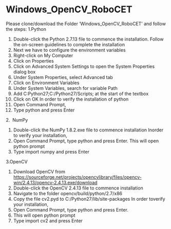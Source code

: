 # Windows_OpenCV_RoboCET

Please clone/download the Folder ’Windows_OpenCV_RoboCET’​ and follow the steps:
1.Python
  1. Double-click the Python 2.7.13 file to commence the installation. Follow the
  on-screen guidelines to complete the installation
  2. Next we have to configure the environment variables
  3. Right-click on My Computer
  4. Click on Properties
  5. Click on Advanced System Settings to open the System Properties dialog box
  6. Under System Properties, select Advanced tab
  7. Click on Environment Variables
  8. Under System Variables, search for variable Path
  9. Add C:Python27;C:/Python27/Scripts; at the start of the textbox
  10. Click on OK
In​ ​order​ ​to​ ​verify​ ​the​ ​installation​ ​of​ ​python
  1. Open Command Prompt,
  2. Type python and press Enter

2.​ ​ NumPy
  1. Double-click the NumPy 1.8.2.exe file to commence installation
In​ ​order​ ​to​ ​verify​ ​your​ ​installation,
  1. Open Command Prompt, type python and press Enter. This will open python prompt
  2. Type import numpy and press Enter

3.OpenCV
  1. Download OpenCV from https://sourceforge.net/projects/opencvlibrary/files/opencv-win/2.4.13/opencv-2.4.13.exe/download
  2. Double-click the OpenCV 2.4.13 file to commence installation
  3. Navigate to the folder opencv/build/python/2.7/x86
  4. Copy the file cv2.pyd to C:/Python27/lib/site-packages
In​ ​order​ ​to​ ​verify​ ​your​ ​installation,
  1. Open Command Prompt, type python and press Enter.
  2. This will open python prompt
  3. Type import cv2 and press Enter
